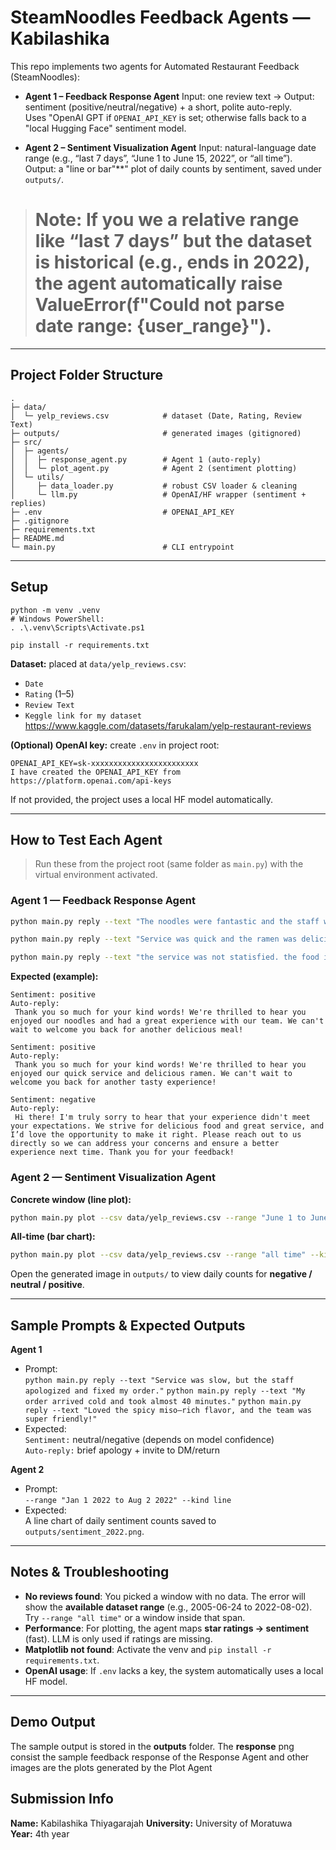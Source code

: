 # SteamNoodles Feedback Agents — Kabilashika

This repo implements two agents for Automated Restaurant Feedback (SteamNoodles):

- **Agent 1 – Feedback Response Agent**
  Input: one review text → Output: sentiment (positive/neutral/negative) + a short, polite auto-reply.  
  Uses "OpenAI GPT if `OPENAI_API_KEY` is set; otherwise falls back to a "local Hugging Face" sentiment model.

- **Agent 2 – Sentiment Visualization Agent**
  Input: natural-language date range (e.g., “last 7 days”, “June 1 to June 15, 2022”, or “all time”).  
  Output: a "line or bar"**" plot of daily counts by sentiment, saved under `outputs/`.

> # Note: If you we a relative range like “last 7 days” but the dataset is historical (e.g., ends in 2022), the agent automatically raise ValueError(f"Could not parse date range: {user_range}").

---

## Project Folder Structure

```
.
├─ data/
│  └─ yelp_reviews.csv            # dataset (Date, Rating, Review Text)
├─ outputs/                       # generated images (gitignored)
├─ src/
│  ├─ agents/
│  │  ├─ response_agent.py        # Agent 1 (auto-reply)
│  │  └─ plot_agent.py            # Agent 2 (sentiment plotting)
│  └─ utils/
│     ├─ data_loader.py           # robust CSV loader & cleaning
│     └─ llm.py                   # OpenAI/HF wrapper (sentiment + replies)
├─ .env                           # OPENAI_API_KEY
├─ .gitignore
├─ requirements.txt
├─ README.md
└─ main.py                        # CLI entrypoint
```

---

## Setup

``` run this is in the teminal to setup the environment
python -m venv .venv
# Windows PowerShell:
. .\.venv\Scripts\Activate.ps1

pip install -r requirements.txt
```

**Dataset:** placed at `data/yelp_reviews.csv`:
- `Date` 
- `Rating` (1–5)
- `Review Text`
- `Keggle link for my dataset` https://www.kaggle.com/datasets/farukalam/yelp-restaurant-reviews

**(Optional) OpenAI key:** create `.env` in project root:
```
OPENAI_API_KEY=sk-xxxxxxxxxxxxxxxxxxxxxxxx
I have created the OPENAI_API_KEY from https://platform.openai.com/api-keys
```
If not provided, the project uses a local HF model automatically.

---

## How to Test Each Agent

> Run these from the project root (same folder as `main.py`) with the virtual environment activated.

### Agent 1 — Feedback Response Agent

```bash
python main.py reply --text "The noodles were fantastic and the staff was super friendly!"

python main.py reply --text "Service was quick and the ramen was delicious!"

python main.py reply --text "the service was not statisfied. the food is not delicious as expected."
```

**Expected (example):**
```
Sentiment: positive
Auto-reply:
 Thank you so much for your kind words! We're thrilled to hear you enjoyed our noodles and had a great experience with our team. We can't wait to welcome you back for another delicious meal!

Sentiment: positive
Auto-reply:
 Thank you so much for your kind words! We're thrilled to hear you enjoyed our quick service and delicious ramen. We can't wait to welcome you back for another tasty experience!

Sentiment: negative
Auto-reply:
 Hi there! I'm truly sorry to hear that your experience didn't meet your expectations. We strive for delicious food and great service, and I’d love the opportunity to make it right. Please reach out to us directly so we can address your concerns and ensure a better experience next time. Thank you for your feedback! 
```

### Agent 2 — Sentiment Visualization Agent

**Concrete window (line plot):**
```bash
python main.py plot --csv data/yelp_reviews.csv --range "June 1 to June 15, 2022" --out outputs/sentiment_june_1_15_2022.png
```

**All-time (bar chart):**
```bash
python main.py plot --csv data/yelp_reviews.csv --range "all time" --kind bar --out outputs/sentiment_all_bar.png
```

Open the generated image in `outputs/` to view daily counts for **negative / neutral / positive**.

---

## Sample Prompts & Expected Outputs

**Agent 1**
- Prompt:  
  `python main.py reply --text "Service was slow, but the staff apologized and fixed my order."` 
  `python main.py reply --text "My order arrived cold and took almost 40 minutes."`
  `python main.py reply --text "Loved the spicy miso—rich flavor, and the team was super friendly!"`
- Expected:  
  `Sentiment:` neutral/negative (depends on model confidence)  
  `Auto-reply:` brief apology + invite to DM/return

**Agent 2**
- Prompt:  
  `--range "Jan 1 2022 to Aug 2 2022" --kind line`  
- Expected:  
  A line chart of daily sentiment counts saved to `outputs/sentiment_2022.png`.

---

## Notes & Troubleshooting

- **No reviews found**: You picked a window with no data. The error will show the **available dataset range** (e.g., 2005-06-24 to 2022-08-02). Try `--range "all time"` or a window inside that span.
- **Performance**: For plotting, the agent maps **star ratings → sentiment** (fast). LLM is only used if ratings are missing.
- **Matplotlib not found**: Activate the venv and `pip install -r requirements.txt`.
- **OpenAI usage**: If `.env` lacks a key, the system automatically uses a local HF model.

---

## Demo Output
The sample output is stored in the **outputs** folder. The **response** png consist the sample feedback response of the Response Agent 
and other images are the plots generated by the Plot Agent 

## Submission Info

**Name:** Kabilashika  Thiyagarajah
**University:** University of Moratuwa   
**Year:** 4th year
